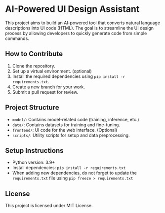 # AI-Powered UI Design Assistant

This project aims to build an AI-powered tool that converts natural language descriptions into UI code (HTML). The goal is to streamline the UI design process by allowing developers to quickly generate code from simple commands.

## How to Contribute
1. Clone the repository.
2. Set up a virtual environment. (optional)
3. Install the required dependencies using `pip install -r requirements.txt`.
4. Create a new branch for your work.
5. Submit a pull request for review.

## Project Structure
- `model/`: Contains model-related code (training, inference, etc.)
- `data/`: Contains datasets for training and fine-tuning.
- `frontend/`: UI code for the web interface. (Optional)
- `scripts/`: Utility scripts for setup and data preprocessing.

## Setup Instructions
- Python version: 3.9+
- Install dependencies: `pip install -r requirements.txt`
- When adding new dependencies, do not forget to update the `requirements.txt` file using `pip freeze > requirements.txt`

## License
This project is licensed under MIT License.


